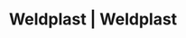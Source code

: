 ---
Filename: "eshop-products-variant140"
Link: "file:/Users/vinayakpatel/Downloads/www.weldplast.cz/eshop_products_compare/add/eshop-products-variant140"
product_name: "null"
product_id: "null"
title: "Weldplast | Weldplast"
product_desc: ""
product_specs: ""
product_downloads: ""
href: ""
p_desc_2: ""
accessories: ""
similar_products: ""
---